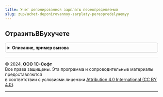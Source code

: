 ```yaml
---
title: Учет депонированной зарплаты переопределяемый
slug: zup/uchet-deponirovannoy-zarplaty-pereopredelyaemyy
---
```



## ОтразитьВБухучете
<details style="margin: 1em 0; padding: 0.5em; border: 1px solid #ccc; border-radius: 6px;">

<summary style="font-weight: bold; cursor: pointer;">Описание, пример вызова</summary>

```bsl

// Позволяет потребителю отразить операции с депонированной зарплатой в бухгалтерском учете.
// Вызывается при депонировании зарплаты и списании депонированных сумм.
//
// Параметры:
//  Движения		- КоллекцияДвижений				- коллекции наборов записей движений документа-регистратора.
//	Отказ			- Булево 						- признак отказа от проведения документа.
//	Организация		- СправочникСсылка.Организации	- организация.
//	ДатаОперации	- Дата							- дата операции.
//	Депоненты		- ТаблицаЗначений - таблица с данными о депонированной зарплате с колонками:
//						*	ВидОперации		- ПеречислениеСсылка.ВидыОперацийПоЗарплате	- вид операции.
//						*	ФизическоеЛицо	- СправочникСсылка.ФизическиеЛица			- физическое лицо.
//						*	Сумма			- Число										- депонируемая сумма.
//
Процедура ОтразитьВБухучете(Движения, Отказ, Организация, ДатаОперации, Депоненты) Экспорт
```

Пример вызова
```bsl
УчетДепонированнойЗарплатыПереопределяемый.ОтразитьВБухучете(Движения, Отказ, Организация, ДатаОперации, Депоненты) 
```
</details>

---

© 2024, **ООО 1С-Софт**  
Все права защищены. Эта программа и сопроводительные материалы предоставляются  
в соответствии с условиями лицензии [Attribution 4.0 International (CC BY 4.0)](https://creativecommons.org/licenses/by/4.0/legalcode).

---
